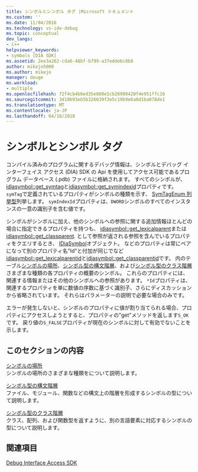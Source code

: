 ```yaml
---
title: シンボルとシンボル タグ |Microsoft ドキュメント
ms.custom: ''
ms.date: 11/04/2016
ms.technology: vs-ide-debug
ms.topic: conceptual
dev_langs:
- C++
helpviewer_keywords:
- symbols [DIA SDK]
ms.assetid: 2ee3a262-cda6-48bf-b799-a37edde6c8b8
author: mikejo5000
ms.author: mikejo
manager: douge
ms.workload:
- multiple
ms.openlocfilehash: 72f4cb4b6ed35e880e1cb26980420f4e951ffc16
ms.sourcegitcommit: 3d10b93eb5b326639f3e5c19b9e6a8d1ba078de1
ms.translationtype: MT
ms.contentlocale: ja-JP
ms.lasthandoff: 04/18/2018
---
```

# <a name="symbols-and-symbol-tags"></a>シンボルとシンボル タグ
コンパイル済みのプログラムに関するデバッグ情報は、シンボルとデバッグ インターフェイス アクセス (DIA) SDK の Api を使用してアクセス可能であるプログラム データベース (.pdb) ファイルに格納されます。 すべてのシンボルが、 [idiasymbol::get_symtag](../../debugger/debug-interface-access/idiasymbol-get-symtag.md)と[idiasymbol::get_symindexid](../../debugger/debug-interface-access/idiasymbol-get-symindexid.md)プロパティです。 `symTag`で定義されているプロパティがシンボルの種類を示す、 [SymTagEnum 列挙型](../../debugger/debug-interface-access/symtagenum.md)列挙します。 `symIndexId`プロパティは、`DWORD`シンボルのすべてのインスタンスの一意の識別子を含む値です。  
  
 シンボルがシンボルに加え、他のシンボルへの参照に関する追加情報ほとんどの場合に指定できるプロパティを持つも、 [idiasymbol::get_lexicalparent](../../debugger/debug-interface-access/idiasymbol-get-lexicalparent.md)または[idiasymbol::get_classparent](../../debugger/debug-interface-access/idiasymbol-get-classparent.md). として参照が返される参照を含んでいるプロパティをクエリするとき、 [IDiaSymbol](../../debugger/debug-interface-access/idiasymbol.md)オブジェクト。 などのプロパティは常にペアになって別のプロパティ名"Id"と付加が同じでなど[idiasymbol::get_lexicalparentid](../../debugger/debug-interface-access/idiasymbol-get-lexicalparentid.md)と[idiasymbol::get_classparentid](../../debugger/debug-interface-access/idiasymbol-get-classparentid.md)です。 内のテーブル[シンボルの場所](../../debugger/debug-interface-access/symbol-locations.md)、[シンボル型の構文階層](../../debugger/debug-interface-access/lexical-hierarchy-of-symbol-types.md)、および[シンボル型のクラス階層](../../debugger/debug-interface-access/class-hierarchy-of-symbol-types.md)さまざまな種類の各プロパティの概要のシンボル。 これらのプロパティには、関連する情報またはその他のシンボルへの参照があります。 `*Id`プロパティは、関連するプロパティを単に数値の序数に基づく識別子、さらにディスカッションから省略されています。 それらはパラメーターの説明で必要な場合のみです。  
  
 エラーが発生しないと、シンボルのプロパティに値が割り当てられる場合、プロパティにアクセスしようとすると、プロパティの"get"メソッドを返します`S_OK`です。 戻り値の`S_FALSE`プロパティが現在のシンボルに対して有効でないことを示します。  
  
## <a name="in-this-section"></a>このセクションの内容  
 [シンボルの場所](../../debugger/debug-interface-access/symbol-locations.md)  
 シンボルの場所のさまざまな種類をについて説明します。  
  
 [シンボル型の構文階層](../../debugger/debug-interface-access/lexical-hierarchy-of-symbol-types.md)  
 ファイル、モジュール、関数などの構文上の階層を形成するシンボルの型について説明します。  
  
 [シンボル型のクラス階層](../../debugger/debug-interface-access/class-hierarchy-of-symbol-types.md)  
 クラス、配列、および関数型を返すように、別の言語要素に対応するシンボルの型について説明します。  
  
## <a name="see-also"></a>関連項目  
 [Debug Interface Access SDK](../../debugger/debug-interface-access/debug-interface-access-sdk.md)